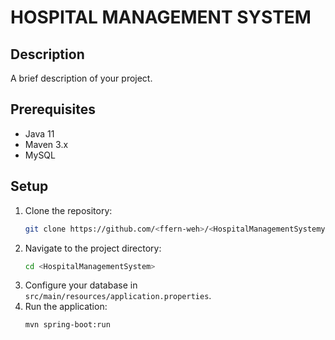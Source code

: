 # HOSPITAL MANAGEMENT SYSTEM

## Description
A brief description of your project.

## Prerequisites
- Java 11
- Maven 3.x
- MySQL

## Setup
1. Clone the repository:
   ```sh
   git clone https://github.com/<ffern-weh>/<HospitalManagementSystemy>.git
   ```
2. Navigate to the project directory:
   ```sh
   cd <HospitalManagementSystem>
   ```
3. Configure your database in `src/main/resources/application.properties`.
4. Run the application:
   ```sh
   mvn spring-boot:run
   ```


